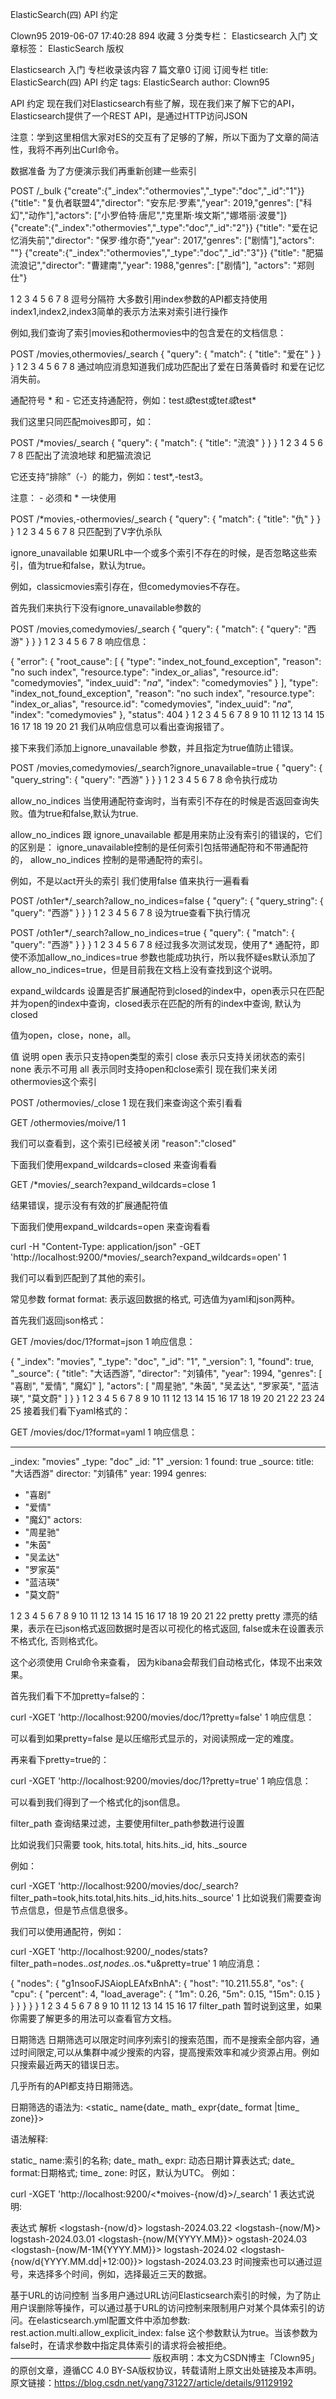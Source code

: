 ElasticSearch(四) API 约定

Clown95 2019-06-07 17:40:28  894  收藏 3
分类专栏： Elasticsearch 入门 文章标签： ElasticSearch
版权

Elasticsearch 入门
专栏收录该内容
7 篇文章0 订阅
订阅专栏
title: ElasticSearch(四) API 约定
tags: ElasticSearch
author: Clown95

API 约定
现在我们对Elasticsearch有些了解，现在我们来了解下它的API，Elasticsearch提供了一个REST API，是通过HTTP访问JSON

注意：学到这里相信大家对ES的交互有了足够的了解，所以下面为了文章的简洁性，我将不再列出Curl命令。

数据准备
为了方便演示我们再重新创建一些索引

POST /_bulk
{"create":{"_index":"othermovies","_type":"doc","_id":"1"}}
{"title": "复仇者联盟4","director": "安东尼·罗素","year": 2019,"genres": ["科幻","动作"],"actors": ["小罗伯特·唐尼","克里斯·埃文斯","娜塔丽·波曼"]}
{"create":{"_index":"othermovies","_type":"doc","_id":"2"}}
{"title": "爱在记忆消失前","director": "保罗·维尔奇","year": 2017,"genres": ["剧情"],"actors": ""}
{"create":{"_index":"othermovies","_type":"doc","_id":"3"}}
{"title": "肥猫流浪记","director": "曹建南","year": 1988,"genres": ["剧情"], "actors": "郑则仕"}

1
2
3
4
5
6
7
8
逗号分隔符
大多数引用index参数的API都支持使用index1,index2,index3简单的表示方法来对索引进行操作

例如,我们查询了索引movies和othermovies中的包含爱在的文档信息：

POST /movies,othermovies/_search
{
  "query": {
    "match": {
      "title": "爱在"
    }
  }
}
1
2
3
4
5
6
7
8
通过响应消息知道我们成功匹配出了爱在日落黄昏时 和爱在记忆消失前。

通配符号 * 和 -
它还支持通配符，例如：test*或*test或te*t或*test*

我们这里只同匹配moives即可，如：

POST /*movies/_search
{
  "query": {
    "match": {
      "title": "流浪"
    }
  }
}
1
2
3
4
5
6
7
8
匹配出了流浪地球 和肥猫流浪记

它还支持“排除”（-）的能力，例如：test*,-test3。

注意： - 必须和 * 一块使用

POST /*movies,-othermovies/_search
{
  "query": {
    "match": {
      "title": "仇"
    }
  }
}
1
2
3
4
5
6
7
8
只匹配到了V字仇杀队

ignore_unavailable
如果URL中一个或多个索引不存在的时候，是否忽略这些索引，值为true和false，默认为true。

例如，classicmovies索引存在，但comedymovies不存在。

首先我们来执行下没有ignore_unavailable参数的

POST /movies,comedymovies/_search
{
    "query": {
        "match": {
            "query": "西游"
        }
    }
}
1
2
3
4
5
6
7
8
响应信息：

{
  "error": {
    "root_cause": [
      {
        "type": "index_not_found_exception",
        "reason": "no such index",
        "resource.type": "index_or_alias",
        "resource.id": "comedymovies",
        "index_uuid": "_na_",
        "index": "comedymovies"
      }
    ],
    "type": "index_not_found_exception",
    "reason": "no such index",
    "resource.type": "index_or_alias",
    "resource.id": "comedymovies",
    "index_uuid": "_na_",
    "index": "comedymovies"
  },
  "status": 404
}
1
2
3
4
5
6
7
8
9
10
11
12
13
14
15
16
17
18
19
20
21
我们从响应信息可以看出查询报错了。

接下来我们添加上ignore_unavailable 参数，并且指定为true值防止错误。

POST /movies,comedymovies/_search?ignore_unavailable=true
{
    "query": {
        "query_string": {
            "query": "西游"
        }
    }
}
1
2
3
4
5
6
7
8
命令执行成功

allow_no_indices
当使用通配符查询时，当有索引不存在的时候是否返回查询失败。值为true和false,默认为true.

allow_no_indices 跟 ignore_unavailable 都是用来防止没有索引的错误的，它们的区别是：
ignore_unavailable控制的是任何索引包括带通配符和不带通配符的，
allow_no_indices 控制的是带通配符的索引。

例如，不是以act开头的索引
我们使用false 值来执行一遍看看

POST /oth1er*/_search?allow_no_indices=false
{
    "query": {
        "query_string": {
            "query": "西游"
        }
    }
}
1
2
3
4
5
6
7
8
设为true查看下执行情况

POST /oth1er*/_search?allow_no_indices=true
{
    "query": {
        "match": {
            "query": "西游"
        }
    }
}
1
2
3
4
5
6
7
8
经过我多次测试发现，使用了\* 通配符，即使不添加allow_no_indices=true 参数也能成功执行，所以我怀疑es默认添加了allow_no_indices=true，但是目前我在文档上没有查找到这个说明。

expand_wildcards
设置是否扩展通配符到closed的index中，open表示只在匹配并为open的index中查询，closed表示在匹配的所有的index中查询, 默认为closed

值为open，close，none，all。

值	说明
open	表示只支持open类型的索引
close	表示只支持关闭状态的索引
none	表示不可用
all	表示同时支持open和close索引
现在我们来关闭othermovies这个索引

POST /othermovies/_close
1
现在我们来查询这个索引看看

GET /othermovies/moive/1
1

我们可以查看到，这个索引已经被关闭 "reason":"closed"

下面我们使用expand_wildcards=closed 来查询看看

GET /*movies/_search?expand_wildcards=close
1


结果错误，提示没有有效的扩展通配符值

下面我们使用expand_wildcards=open 来查询看看

curl -H "Content-Type: application/json" -GET 'http://localhost:9200/*movies/_search?expand_wildcards=open'
1

我们可以看到匹配到了其他的索引。

常见参数
format
format: 表示返回数据的格式, 可选值为yaml和json两种。

首先我们返回json格式：

GET /movies/doc/1?format=json
1
响应信息：

{
  "_index": "movies",
  "_type": "doc",
  "_id": "1",
  "_version": 1,
  "found": true,
  "_source": {
    "title": "大话西游",
    "director": "刘镇伟",
    "year": 1994,
    "genres": [
      "喜剧",
      "爱情",
      "魔幻"
    ],
    "actors": [
      "周星驰",
      "朱茵",
      "吴孟达",
      "罗家英",
      "蓝洁瑛",
      "莫文蔚"
    ]
  }
}
1
2
3
4
5
6
7
8
9
10
11
12
13
14
15
16
17
18
19
20
21
22
23
24
25
接着我们看下yaml格式的：

GET /movies/doc/1?format=yaml
1
响应信息：

---
_index: "movies"
_type: "doc"
_id: "1"
_version: 1
found: true
_source:
  title: "大话西游"
  director: "刘镇伟"
  year: 1994
  genres:
  - "喜剧"
  - "爱情"
  - "魔幻"
    actors:
  - "周星驰"
  - "朱茵"
  - "吴孟达"
  - "罗家英"
  - "蓝洁瑛"
  - "莫文蔚"

1
2
3
4
5
6
7
8
9
10
11
12
13
14
15
16
17
18
19
20
21
22
pretty
pretty 漂亮的结果，表示在已json格式返回数据时是否以可视化的格式返回, false或未在设置表示不格式化, 否则格式化。

这个必须使用 Crul命令来查看， 因为kibana会帮我们自动格式化，体现不出来效果。

首先我们看下不加pretty=false的：

curl -XGET 'http://localhost:9200/movies/doc/1?pretty=false'
1
响应信息：

可以看到如果pretty=false 是以压缩形式显示的，对阅读照成一定的难度。

再来看下pretty=true的：

curl -XGET 'http://localhost:9200/movies/doc/1?pretty=true'
1
响应信息：


可以看到我们得到了一个格式化的json信息。

filter_path
查询结果过滤，主要使用filter_path参数进行设置

比如说我们只需要 took, hits.total, hits.hits._id, hits._source

例如：

curl -XGET 'http://localhost:9200/movies/doc/_search?filter_path=took,hits.total,hits.hits._id,hits.hits._source'
1
比如说我们需要查询节点信息，但是节点信息很多。

我们可以使用通配符，例如：

curl -XGET 'http://localhost:9200/_nodes/stats?filter_path=nodes.*.*ost*,nodes.*.os.*u&pretty=true'
1
响应消息：

{
  "nodes": {
    "g1nsooFJSAiopLEAfxBnhA": {
      "host": "10.211.55.8",
      "os": {
        "cpu": {
          "percent": 4,
          "load_average": {
            "1m": 0.26,
            "5m": 0.15,
            "15m": 0.15
          }
        }
      }
    }
  }
}
1
2
3
4
5
6
7
8
9
10
11
12
13
14
15
16
17
filter_path 暂时说到这里，如果你需要了解更多的用法可以查看官方文档。

日期筛选
日期筛选可以限定时间序列索引的搜索范围，而不是搜索全部内容，通过时间限定,可以从集群中减少搜索的内容，提高搜索效率和减少资源占用。例如只搜索最近两天的错误日志。

几乎所有的API都支持日期筛选。

日期筛选的语法为:
<static_ name{date_ math_ expr{date_ format |time_ zone}}>

语法解释:

static_ name:索引的名称;
date_ math_ expr: 动态日期计算表达式;
date_ format:日期格式;
time_ zone: 时区，默认为UTC。
例如：

curl -XGET 'http://localhost:9200/<*moives-{now/d}>/_search'
1
表达式说明:

表达式	解析
<logstash-{now/d}>	logstash-2024.03.22
<logstash-{now/M}>	logstash-2024.03.01
<logstash-{now/M{YYYY.MM}}>	ogstash-2024.03
<logstash-{now/M-1M{YYYY.MM}}>	logstash-2024.02
<logstash-{now/d{YYYY.MM.dd|+12:00}}>	logstash-2024.03.23
时间搜索也可以通过逗号，来选择多个时间，例如，选择最近三天的数据。

基于URL的访问控制
当多用户通过URL访问Elasticsearch索引的时候，为了防止用户误删除等操作，可以通过基于URL的访问控制来限制用户对某个具体索引的访问。在elasticsearch.yml配置文件中添加参数:
rest.action.multi.allow_explicit_index: false
这个参数默认为true。当该参数为false时，在请求参数中指定具体索引的请求将会被拒绝。
————————————————
版权声明：本文为CSDN博主「Clown95」的原创文章，遵循CC 4.0 BY-SA版权协议，转载请附上原文出处链接及本声明。
原文链接：https://blog.csdn.net/yang731227/article/details/91129192